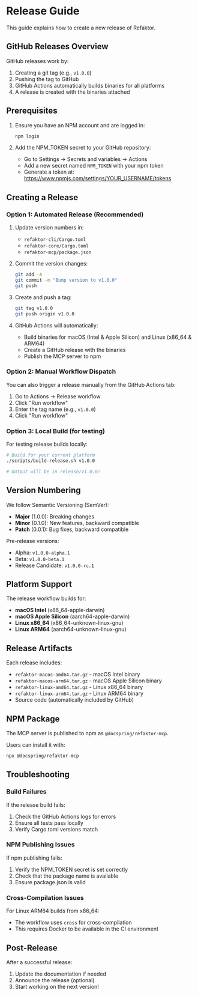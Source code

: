 # Release Guide

This guide explains how to create a new release of Refaktor.

## GitHub Releases Overview

GitHub releases work by:
1. Creating a git tag (e.g., `v1.0.0`)
2. Pushing the tag to GitHub
3. GitHub Actions automatically builds binaries for all platforms
4. A release is created with the binaries attached

## Prerequisites

1. Ensure you have an NPM account and are logged in:
   ```bash
   npm login
   ```

2. Add the NPM_TOKEN secret to your GitHub repository:
   - Go to Settings → Secrets and variables → Actions
   - Add a new secret named `NPM_TOKEN` with your npm token
   - Generate a token at: https://www.npmjs.com/settings/YOUR_USERNAME/tokens

## Creating a Release

### Option 1: Automated Release (Recommended)

1. Update version numbers in:
   - `refaktor-cli/Cargo.toml`
   - `refaktor-core/Cargo.toml`
   - `refaktor-mcp/package.json`

2. Commit the version changes:
   ```bash
   git add -A
   git commit -m "Bump version to v1.0.0"
   git push
   ```

3. Create and push a tag:
   ```bash
   git tag v1.0.0
   git push origin v1.0.0
   ```

4. GitHub Actions will automatically:
   - Build binaries for macOS (Intel & Apple Silicon) and Linux (x86_64 & ARM64)
   - Create a GitHub release with the binaries
   - Publish the MCP server to npm

### Option 2: Manual Workflow Dispatch

You can also trigger a release manually from the GitHub Actions tab:

1. Go to Actions → Release workflow
2. Click "Run workflow"
3. Enter the tag name (e.g., `v1.0.0`)
4. Click "Run workflow"

### Option 3: Local Build (for testing)

For testing release builds locally:

```bash
# Build for your current platform
./scripts/build-release.sh v1.0.0

# Output will be in release/v1.0.0/
```

## Version Numbering

We follow Semantic Versioning (SemVer):
- **Major** (1.0.0): Breaking changes
- **Minor** (0.1.0): New features, backward compatible
- **Patch** (0.0.1): Bug fixes, backward compatible

Pre-release versions:
- Alpha: `v1.0.0-alpha.1`
- Beta: `v1.0.0-beta.1`
- Release Candidate: `v1.0.0-rc.1`

## Platform Support

The release workflow builds for:
- **macOS Intel** (x86_64-apple-darwin)
- **macOS Apple Silicon** (aarch64-apple-darwin)
- **Linux x86_64** (x86_64-unknown-linux-gnu)
- **Linux ARM64** (aarch64-unknown-linux-gnu)

## Release Artifacts

Each release includes:
- `refaktor-macos-amd64.tar.gz` - macOS Intel binary
- `refaktor-macos-arm64.tar.gz` - macOS Apple Silicon binary
- `refaktor-linux-amd64.tar.gz` - Linux x86_64 binary
- `refaktor-linux-arm64.tar.gz` - Linux ARM64 binary
- Source code (automatically included by GitHub)

## NPM Package

The MCP server is published to npm as `@docspring/refaktor-mcp`.

Users can install it with:
```bash
npx @docspring/refaktor-mcp
```

## Troubleshooting

### Build Failures

If the release build fails:
1. Check the GitHub Actions logs for errors
2. Ensure all tests pass locally
3. Verify Cargo.toml versions match

### NPM Publishing Issues

If npm publishing fails:
1. Verify the NPM_TOKEN secret is set correctly
2. Check that the package name is available
3. Ensure package.json is valid

### Cross-Compilation Issues

For Linux ARM64 builds from x86_64:
- The workflow uses `cross` for cross-compilation
- This requires Docker to be available in the CI environment

## Post-Release

After a successful release:
1. Update the documentation if needed
2. Announce the release (optional)
3. Start working on the next version!